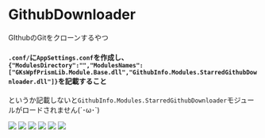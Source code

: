 # GithubDownloader
GIthubのGitをクローンするやつ

#### ```.conf/```に```AppSettings.conf```を作成し、```{"ModulesDirectory":"","ModulesNames":["GKsWpfPrismLib.Module.Base.dll","GithubInfo.Modules.StarredGithubDownloader.dll"]}```を記載すること

というか記載しないと```GithubInfo.Modules.StarredGithubDownloader```モジュールがロードされません(´･ω･`)

![](./Main.png)
![](./OuthToken.png)
![](./Sus.png)
![](./CreateList.png)
![](./Download.png)
![](./Explorer.png)
